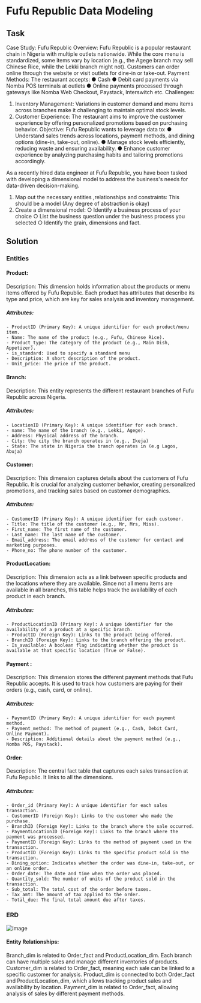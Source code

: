 # Fufu Republic Data Modeling

## Task
Case Study: Fufu Republic
Overview:
Fufu Republic is a popular restaurant chain in Nigeria with multiple outlets nationwide. While the
core menu is standardized, some items vary by location (e.g., the Agege branch may sell
Chinese Rice, while the Lekki branch might not). Customers can order online through the
website or visit outlets for dine-in or take-out.
Payment Methods:
The restaurant accepts:
● Cash
● Debit card payments via Nomba POS terminals at outlets
● Online payments processed through gateways like Nomba Web Checkout, Paystack,
Interswitch etc.
Challenges:
1. Inventory Management:
Variations in customer demand and menu items across branches make it challenging to
maintain optimal stock levels.
2. Customer Experience:
The restaurant aims to improve the customer experience by offering personalized
promotions based on purchasing behavior.
Objective:
Fufu Republic wants to leverage data to:
● Understand sales trends across locations, payment methods, and dining options
(dine-in, take-out, online).
● Manage stock levels efficiently, reducing waste and ensuring availability.
● Enhance customer experience by analyzing purchasing habits and tailoring promotions
accordingly.

As a recently hired data engineer at Fufu Republic, you have been tasked with developing a
dimensional model to address the business's needs for data-driven decision-making.
1. Map out the necessary entities ,relationships and constraints: This should be a
model (Any degree of abstraction is okay)
2. Create a dimensional model:
○ Identify a business process of your choice
○ List the business question under the business process you selected
○ Identify the grain, dimensions and fact.


## Solution

### Entities

#### Product:

Description: This dimension holds information about the products or menu items offered by Fufu Republic. Each product has attributes that describe its type and price, which are key for sales analysis and inventory management.

##### Attributes:
    - ProductID (Primary Key): A unique identifier for each product/menu item.
    - Name: The name of the product (e.g., Fufu, Chinese Rice).
    - Product_type: The category of the product (e.g., Main Dish, Appetizer).
    - is_standard: Used to specify a standard menu
    - Description: A short description of the product.
    - Unit_price: The price of the product.

#### Branch:

Description: This entity represents the different restaurant branches of Fufu Republic across Nigeria. 
  ##### Attributes:
    - LocationID (Primary Key): A unique identifier for each branch.
    - name: The name of the branch (e.g., Lekki, Agege).
    - Address: Physical address of the branch.
    - City: the city the branch operates in (e.g., Ikeja)
    - State: The state in Nigeria the branch operates in (e.g Lagos, Abuja)

#### Customer:

Description: This dimension captures details about the customers of Fufu Republic. It is crucial for analyzing customer behavior, creating personalized promotions, and tracking sales based on customer demographics.
##### Attributes:
    - CustomerID (Primary Key): A unique identifier for each customer.
    - Title: The title of the customer (e.g., Mr, Mrs, Miss).
    - First_name: The first name of the customer.
    - Last_name: The last name of the customer.
    - Email_address: The email address of the customer for contact and marketing purposes.
    - Phone_no: The phone number of the customer.

#### ProductLocation:

Description: This dimension acts as a link between specific products and the locations where they are available. Since not all menu items are available in all branches, this table helps track the availability of each product in each branch.
##### Attributes:
    - ProductLocationID (Primary Key): A unique identifier for the availability of a product at a specific branch.
    - ProductID (Foreign Key): Links to the product being offered.
    - BranchID (Foreign Key): Links to the branch offering the product.
    - Is_available: A boolean flag indicating whether the product is available at that specific location (True or False).

#### Payment :

Description: This dimension stores the different payment methods that Fufu Republic accepts. It is used to track how customers are paying for their orders (e.g., cash, card, or online).
#####  Attributes:
    - PaymentID (Primary Key): A unique identifier for each payment method.
    - Payment_method: The method of payment (e.g., Cash, Debit Card, Online Payment).
    - Description: Additional details about the payment method (e.g., Nomba POS, Paystack).

#### Order:

Description: The central fact table that captures each sales transaction at Fufu Republic. It links to all the dimensions.
##### Attributes:
    - Order_id (Primary Key): A unique identifier for each sales transaction.
    - CustomerID (Foreign Key): Links to the customer who made the purchase.
    - BranchID (Foreign Key): Links to the branch where the sale occurred.
    - PaymentLocationID (Foreign Key): Links to the branch where the payment was processed.
    - PaymentID (Foreign Key): Links to the method of payment used in the transaction.
    - ProductID (Foreign Key): Links to the specific product sold in the transaction.
    - Dining_option: Indicates whether the order was dine-in, take-out, or an online order.
    - Order_date: The date and time when the order was placed.
    - Quantity_sold: The number of units of the product sold in the transaction.
    - Sub_total: The total cost of the order before taxes.
    - Tax_amt: The amount of tax applied to the order.
    - Total_due: The final total amount due after taxes.


### ERD
![image](https://github.com/user-attachments/assets/6cb054e6-2f2f-4c30-9c40-69e1e67d07fe)


#### Entity Relationships:
Branch_dim is related to Order_fact and ProductLocation_dim. Each branch can have multiple sales and manage different inventories of products.
Customer_dim is related to Order_fact, meaning each sale can be linked to a specific customer for analysis.
Product_dim is connected to both Order_fact and ProductLocation_dim, which allows tracking product sales and availability by location.
Payment_dim is related to Order_fact, allowing analysis of sales by different payment methods.
